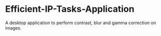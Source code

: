 Efficient-IP-Tasks-Application
==============================

A desktop application to perform contrast, blur and gamma correction on images.
